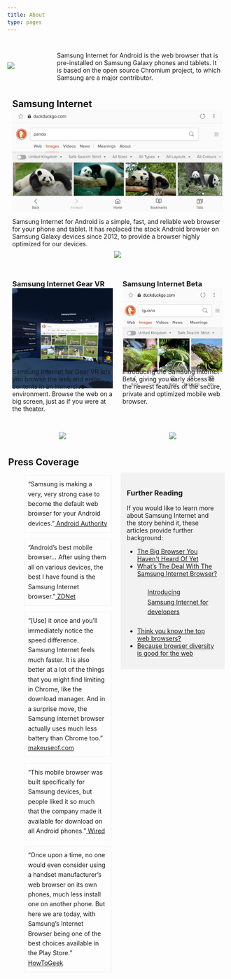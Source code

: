```yaml
---
title: About
type: pages
---
```

<style>

  :root{
    --about-padding: 1em;    
    --light-grey:#F2F2F2;  
  }
  h2{
    margin:.1em .5em .2em .1em;
  }
  .about-content{
    display:flex;
    flex-direction:column;
  }
  .about-header{
    display:flex;
    flex-direction:row;
    justify-content:space-between;
  }
  .about-si-logo{
    width:70%;
    margin:auto;
  }
  .about-si-description{
    padding:var(--about-padding);
  }
  .si-versions{
    display:grid;
    grid-template-columns: 1fr 1fr;
    grid-template-rows: 1fr 1fr;
  }
  .si-ver{
    display:flex;
    margin:.8em;
    flex-direction:column;
  }
  .main-version{
    grid-column-start:1;
    grid-column-end:3;
  }
  .store-badge{
    height: 3em;
    align-self: flex-end;
    margin:auto auto 0px auto;

  }
  .si-more{
    display:grid;
    grid-template-columns: 2fr 2fr;
  }
  .side-column{
    background-color:var(--light-grey);
    padding:var(--about-padding);
    margin:.5em;
    align-self:flex-start;

  }
  .small-logo{
    margin:-6.5em auto 0px auto;
    z-index:2;
    width:5em;
    padding-bottom:1em;
  }

  .ul_card{
    list-style-type:none;
    margin:1em;
    border:1px solid var(--light-grey);
    padding:.6em;
    display:box;
    line-height:1.6em;
  }

</style>

<div class="about-content">
  <div class="about-header">
    <div class="about-si-logo"><img src="images/si-logo.svg"></div>
    <div class="about-si-description"><p>Samsung Internet for Android is the web browser that is pre-installed on Samsung Galaxy phones and tablets. It is based on the open source Chromium project, to which Samsung are a major contributor.</p></div>
  </div>
  <div class="si-versions">
    <div class="si-ver main-version">
      <h2 style="margin:0px">Samsung Internet</h2>
      <img src="images/si-ss.jpg">      
      <p>Samsung Internet for Android is a simple, fast, and reliable web browser for your phone and tablet. It has replaced the stock Android browser on Samsung Galaxy devices since 2012, to provide a browser highly optimized for our devices.</p>
      <img class="store-badge" src="images/play-badge.svg" style="margin-top:-.4em;">
    </div>
    <div class="si-ver">
      <h3 style="margin:0px">Samsung Internet Gear VR</h3>
      <img src="images/si4gvr-ss.jpg">
      <img src="images/si4gvr-logo.svg" class="small-logo">
      <p>Samsung Internet for Gear VR lets you browse the web and enjoy contents in an immersive environment. Browse the web on a big screen, just as if you were at the theater.</p>
      <img class="store-badge" src="images/oculus-badge.svg">
    </div>
    <div class="si-ver">
      <h3 style="margin:0px">Samsung Internet Beta</h3>
      <img src="images/sib-ss.jpg">
      <img src="images/sib-logo.svg" class="small-logo">
      <p>Introducing the Samsung Internet Beta, giving you early access to the newest features of the secure, private and optimized mobile web browser.</p>
      <img class="store-badge" src="images/play-badge.svg">
    </div>
  </div>
  <h2> Press Coverage</h2>
  <div class="si-more">
    <div >
      <ul>
        <li class="ul_card">“Samsung is making a very, very strong case to become the default web browser for your Android devices.”<a href="https://www.androidauthority.com/samsung-internet-browser-android-793983/"> Android Authority</a></li>
        <li class="ul_card">“Android’s best mobile browser… After using them all on various devices, the best I have found is the Samsung Internet browser.”<a href="https://www.zdnet.com/article/thanks-samsung-androids-best-mobile-browser-now-available-to-all/"> ZDNet</a></li>
        <li class="ul_card">“[Use] it once and you’ll immediately notice the speed difference. Samsung Internet feels much faster. It is also better at a lot of the things that you might find limiting in Chrome, like the download manager. And in a surprise move, the Samsung internet browser actually uses much less battery than Chrome too.”<a href="https://www.makeuseof.com/tag/mobile-browser-alternatives-chrome-safari/"> makeuseof.com</a></li>
        <li class="ul_card">“This mobile browser was built specifically for Samsung devices, but people liked it so much that the company made it available for download on all Android phones.”<a href="https://www.wired.com/story/alternative-mobile-browsers/"> Wired</a></li>
        <li class="ul_card">“Once upon a time, no one would even consider using a handset manufacturer’s web browser on its own phones, much less install one on another phone. But here we are today, with Samsung’s Internet Browser being one of the best choices available in the Play Store.”<a href="https://www.howtogeek.com/348934/the-best-web-browsers-for-android/"> HowToGeek</a></li>
      </ul>
    </div>
    <div class="side-column"><h3>Further Reading</h3>
      <p>If you would like to learn more about Samsung Internet and the story behind it, these articles provide further background:</p>
      <ul>
        <li><a href="https://medium.com/@torgo/the-big-browser-you-haven-t-heard-of-yet-481a1b48517b">The Big Browser You Haven't Heard Of Yet</a></li>
        <li><a href="https://www.smashingmagazine.com/2016/10/whats-the-deal-with-the-samsung-internet-browser/">What’s The Deal With The Samsung Internet Browser?</a></li>
        <li class="ul_card"><a href="https://medium.com/samsung-internet-dev/introducing-samsung-internet-for-developers-6c3a3be42f72">Introducing Samsung Internet for developers</a></li>
        <li><a href="https://medium.com/samsung-internet-dev/think-you-know-the-top-web-browsers-458a0a070175">Think you know the top web browsers?</a></li>
        <li><a href="https://medium.com/samsung-internet-dev/because-browser-diversity-is-good-for-the-web-910d1cbcdf3b">Because browser diversity is good for the web</a></li>
      </ul>
    </div>
  </div>
</div>